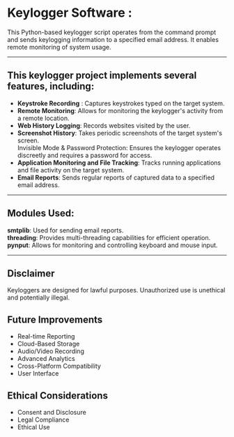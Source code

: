 <h1>Keylogger Software : </h1>
This Python-based keylogger script operates from the command prompt and sends keylogging information to a specified email address. It enables remote monitoring of system usage.
<hr/>

<h2>This keylogger project implements several features, including:</h2>
<ul>
        <li><b>Keystroke Recording</b> : Captures keystrokes typed on the target system.</li>
        <li><b>Remote Monitoring</b>: Allows for monitoring the keylogger's activity from a remote location.</li>
        <li><b>Web History Logging</b>: Records websites visited by the user.</li>
        <li><b>Screenshot History</b>: Takes periodic screenshots of the target system's screen.</li>
        <li<b>Invisible Mode & Password Protection</b>: Ensures the keylogger operates discreetly and requires a password for access.</li>
        <li><b>Application Monitoring and File Tracking</b>: Tracks running applications and file activity on the target system.</li>
        <li><b>Email Reports</b>: Sends regular reports of captured data to a specified email address.</li>
    </ul>
<hr/>
<h2>Modules Used:</h2>
<b>smtplib</b>: Used for sending email reports.<br/>
<b>threading</b>: Provides multi-threading capabilities for efficient operation.<br/>
<b>pynput</b>: Allows for monitoring and controlling keyboard and mouse input.<br/>

<hr>
<h2>Disclaimer</h2>
    <p>Keyloggers are designed for lawful purposes. Unauthorized use is unethical and potentially illegal.</p>
    <h2>Future Improvements</h2>
    <ul>
        <li>Real-time Reporting</li>
        <li>Cloud-Based Storage</li>
        <li>Audio/Video Recording</li>
        <li>Advanced Analytics</li>
        <li>Cross-Platform Compatibility</li>
        <li>User Interface</li>
    </ul>
    <h2>Ethical Considerations</h2>
    <ul>
        <li>Consent and Disclosure</li>
        <li>Legal Compliance</li>
        <li>Ethical Use</li>
    </ul>
